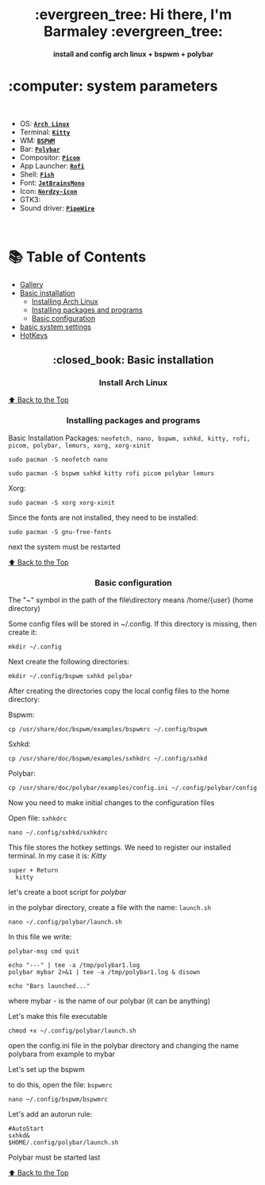 <h1 align="center"> :evergreen_tree: Hi there, I'm Barmaley :evergreen_tree: </h1>
<h4 align="center"> install and config arch linux  + bspwm + polybar </h4>

<!-- INFORMATION -->
<h1 align="left"> :computer: system parameters </h1> 

<!-- добавить показатели системы -->
<!-- <img src="demonstration/1.png" alt="rice" align="right" width="500px"> -->

</br>

 - OS: [**`Arch Linux`**](https://archlinux.org/)
 - Terminal: [**`Kitty`**](https://sw.kovidgoyal.net/kitty/)
 - WM: [**`BSPWM`**](https://github.com/baskerville/bspwm)
 - Bar: [**`Polybar`**](https://github.com/polybar/polybar)
 - Compositor: [**`Picom`**](https://github.com/yshui/picom)
 - App Launcher: [**`Rofi`**](https://github.com/davatorium/rofi)
 - Shell: [**`Fish`**](https://github.com/fish-shell/fish-shell)
 - Font: [**`JetBrainsMono`**](https://www.jetbrains.com/lp/mono/)
 - Icon: [**`Nordzy-icon`**](https://github.com/alvatip/Nordzy-icon)
 - GTK3:
 - Sound driver: [**`PipeWire`**](https://github.com/mikeroyal/PipeWire-Guide#Installing-PipeWire-on-Arch-Linux)

</br>

<a name="Table-of-Contents"></a>

# :books: Table of Contents 

+ [Gallery](#)
+ [Basic installation](#Basic-installation)
  + [Installing Arch Linux](#Install-Arch-Linux)
  + [Installing packages and programs](#Installing-packages-and-programs)
  + [Basic configuration](#basic-configurationt)
+ [basic system settings](#)
+ [HotKeys](#) 

<a name="Basic-installation"></a>

<h2 align="center"> :closed_book: Basic installation </h2>

<a name="Install-Arch-Linux"></a>

<h3 align="center"> Install Arch Linux </h3>

[:arrow_up: Back to the Top](#Table-of-Contents)

<a name="Installing-packages-and-programs"></a>

<h3 align="center"> Installing packages and programs </h3>

Basic Installation Packages: `neofetch, nano, bspwm, sxhkd, kitty, rofi, picom, polybar, lemurs, xorg, xorg-xinit`
~~~
sudo pacman -S neofetch nano
~~~
~~~
sudo pacman -S bspwm sxhkd kitty rofi picom polybar lemurs
~~~

Xorg:
~~~
sudo pacman -S xorg xorg-xinit
~~~

Since the fonts are not installed, they need to be installed:
~~~
sudo pacman -S gnu-free-fonts
~~~

next the system must be restarted

[:arrow_up: Back to the Top](#Table-of-Contents)

<a name="basic-configurationt"></a>

<h3 align="center"> Basic configuration </h3>

The "~" symbol in the path of the file\directory means /home/{user} (home directory)

Some config files will be stored in ~/.config. If this directory is missing, then create it:
~~~
mkdir ~/.config
~~~

Next create the following directories:
~~~
mkdir ~/.config/bspwm sxhkd polybar
~~~

After creating the directories copy the local config files to the home directory:

Bspwm:
~~~
cp /usr/share/doc/bspwm/examples/bspwmrc ~/.config/bspwm
~~~

Sxhkd:
~~~
cp /usr/share/doc/bspwm/examples/sxhkdrc ~/.config/sxhkd
~~~

Polybar:
~~~
cp /usr/share/doc/polybar/examples/config.ini ~/.config/polybar/config
~~~

Now you need to make initial changes to the configuration files

Open file: `sxhkdrc`
~~~
nano ~/.config/sxhkd/sxhkdrc
~~~

This file stores the hotkey settings. We need to register our installed terminal. In my case it is: *Kitty*
~~~
super + Return    
  kitty
~~~

let's create a boot script for *polybar*

in the polybar directory, create a file with the name: `launch.sh`
~~~
nano ~/.config/polybar/launch.sh
~~~

In this file we write:
~~~
polybar-msg cmd quit

echo "---" | tee -a /tmp/polybar1.log
polybar mybar 2>&1 | tee -a /tmp/polybar1.log & disown

echo "Bars launched..."
~~~

where mybar - is the name of our polybar (it can be anything)

Let's make this file executable
~~~
chmod +x ~/.config/polybar/launch.sh
~~~

open the config.ini file in the polybar directory and changing the name polybara from example to mybar

Let's set up the bspwm

to do this, open the file: `bspwmrc`
~~~
nano ~/.config/bspwm/bspwmrc
~~~

Let's add an autorun rule:
~~~
#AutoStart
sxhkd&
$HOME/.config/polybar/launch.sh 
~~~

Polybar must be started last

[:arrow_up: Back to the Top](#Table-of-Contents)
